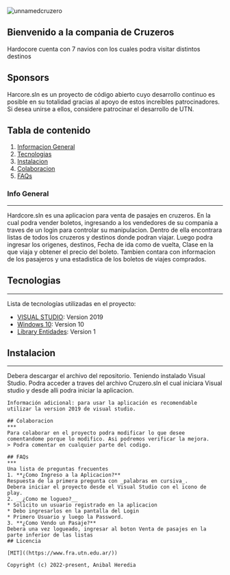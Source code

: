 <p align="center"> <img width="1" src="![unnamedcruzero](https://user-images.githubusercontent.com/114010004/192831522-2f295652-9811-4331-82e5-dd760221a881.png)"</p>

![unnamedcruzero](https://user-images.githubusercontent.com/114010004/192831842-68c64a99-7833-41fe-9309-add610f19c3d.png)

<p align="center">
</p>

## Bienvenido a la compania de Cruzeros 

Hardocore cuenta con 7 navios con los cuales podra visitar distintos destinos

## Sponsors

Harcore.sln es un proyecto de código abierto cuyo desarrollo continuo es posible en su totalidad gracias al apoyo de estos increíbles patrocinadores. Si desea unirse a ellos, considere patrocinar el desarrollo de UTN.

## Tabla de contenido
1. [Informacion General](#Info-general)
2. [Tecnologias](#tecnologia)
3. [Instalacion](#instalacion)
4. [Colaboracion](#colaboracion)
5. [FAQs](#faqs)
### Info General
***
Hardcore.sln es una aplicacion para venta de pasajes en cruzeros. En la cual podra vender boletos, ingresando a los vendedores de su compania a traves de un login para controlar su manipulacion. Dentro de ella encontrara listas de todos los cruzeros y destinos donde podran viajar. Luego podra ingresar los origenes, destinos, Fecha de ida como de vuelta, Clase en la que viaja y obtener el precio del boleto. Tambien contara con informacion de los pasajeros y una estadistica de los boletos de viajes comprados. 


## Tecnologias
***
  Lista de tecnologías utilizadas en el proyecto:
* [VISUAL STUDIO]((https://visualstudio.microsoft.com/es/)): Version 2019 
* [Windows 10]((https://www.microsoft.com/es-es/windows?r=1)): Version 10
* [Library Entidades]((https://github.com/anihere/Hardcore-Cruise/)): Version 1 

## Instalacion
***
Debera descargar el archivo del repositorio. Teniendo instalado Visual Studio. Podra acceder a traves del archivo Cruzero.sln el cual iniciara Visual studio y desde alli podra iniciar la aplicacion.
```
Información adicional: para usar la aplicación es recomendable utilizar la version 2019 de visual studio.

## Colaboracion
***
Para colaborar en el proyecto podra modificar lo que desee comentandome porque lo modifico. Asi podremos verificar la mejora. 
> Podra comentar en cualquier parte del codigo.

## FAQs
***
Una lista de preguntas frecuentes
1. **¿Como Ingreso a la Aplicacion?**
Respuesta de la primera pregunta con _palabras en cursiva_.
Debera iniciar el proyecto desde el Visual Studio con el icono de play.
2. __¿Como me logueo?__
* Solicito un usuario registrado en la aplicacion
* Debo ingresarlos en la pantalla del Login
* Primero Usuario y luego la Password.
3. **¿Como Vendo un Pasaje?**
Debera una vez logueado, ingresar al boton Venta de pasajes en la parte inferior de las listas
## Licencia

[MIT]((https://www.fra.utn.edu.ar/))

Copyright (c) 2022-present, Anibal Heredia
